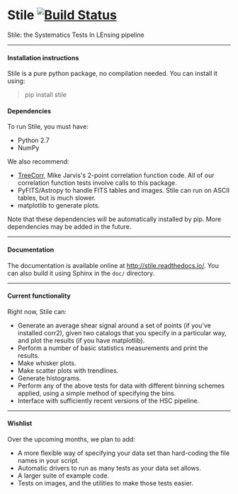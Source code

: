 Stile [![Build Status](https://travis-ci.org/EiffL/Stile.svg?branch=master)](https://travis-ci.org/EiffL/Stile)
=====

Stile: the Systematics Tests In LEnsing pipeline

-------------------------------------
#### Installation instructions ####

Stile is a pure python package, no compilation needed.  You can install it using:
> pip install stile

#### Dependencies ####
To run Stile, you must have:

 - Python 2.7
 - NumPy

We also recommend:

 - [TreeCorr](http://github.com/rmjarvis/TreeCorr), Mike Jarvis's 2-point correlation function code.  All of our correlation function tests involve calls to this package.
 - PyFITS/Astropy to handle FITS tables and images.  Stile can run on ASCII tables, but is much slower.
 - matplotlib to generate plots.

Note that these dependencies will be automatically installed by pip. More dependencies may be added in the future.  

-------------------------------------
#### Documentation ####

The documentation is available online at http://stile.readthedocs.io/.  You can also build it using Sphinx in the `doc/` directory.

-------------------------------------

#### Current functionality ####

Right now, Stile can:

 - Generate an average shear signal around a set of points (if you've installed corr2), given two catalogs that you specify in a particular way, and plot the results (if you have matplotlib).
 - Perform a number of basic statistics measurements and print the results.
 - Make whisker plots.
 - Make scatter plots with trendlines.
 - Generate histograms.
 - Perform any of the above tests for data with different binning schemes applied, using a simple method of specifying the bins.
 - Interface with sufficiently recent versions of the HSC pipeline.

-------------------------------------

#### Wishlist ####

Over the upcoming months, we plan to add:

 - A more flexible way of specifying your data set than hard-coding the file names in your script.
 - Automatic drivers to run as many tests as your data set allows.
 - A larger suite of example code.
 - Tests on images, and the utilities to make those tests easier.
